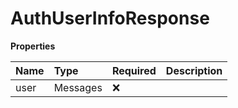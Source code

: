 # AuthUserInfoResponse

**Properties**

| Name | Type     | Required | Description |
| :--- | :------- | :------- | :---------- |
| user | Messages | ❌       |             |

<!-- This file was generated by liblab | https://liblab.com/ -->
